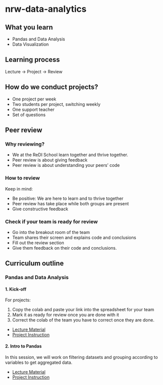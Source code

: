 # nrw-data-analytics

## What you learn
- Pandas and Data Analysis
- Data Visualization

## Learning process
Lecture -> Project -> Review

## How do we conduct projects?
- One project per week
- Two students per project, switching weekly
- One support teacher
- Set of questions

## Peer review
### Why reviewing?
- We at the ReDI School learn together and thrive together. 
- Peer review is about giving feedback
- Peer review is about understanding your peers’ code

### How to review
Keep in mind:
- Be positive: We are here to learn and to thrive together
- Peer review has take place while both groups are present
- Give constructive feedback

### Check if your team is ready for review
- Go into the breakout room of the team
- Team shares their screen and explains code and conclusions
- Fill out the review section
- Give them feedback on their code and conclusions.

## Curriculum outline
### Pandas and Data Analysis
#### 1. Kick-off
For projects:
1. Copy the colab and paste your link into the spreadsheet for your team
2. Mark it as ready for review once you are done with it
3. Correct the colab of the team you have to correct once they are done.
- [Lecture Material](http://github.com/1_Kick_Off_Lecture.ipynb)
- [Project Instruction](http://github.com/1_Kick_Off_Project.ipynb)

#### 2. Intro to Pandas
In this session, we will work on filtering datasets and grouping according to variables to get aggregated data.
- [Lecture Material](http://github.com/2_Lecture_Intro_to_Pandas_[Filter_&_Groupby].ipynb)
- [Project Instruction](http://github.com/2_Project_Intro_to_Pandas_[Filters_&_Groupby].ipynb)
